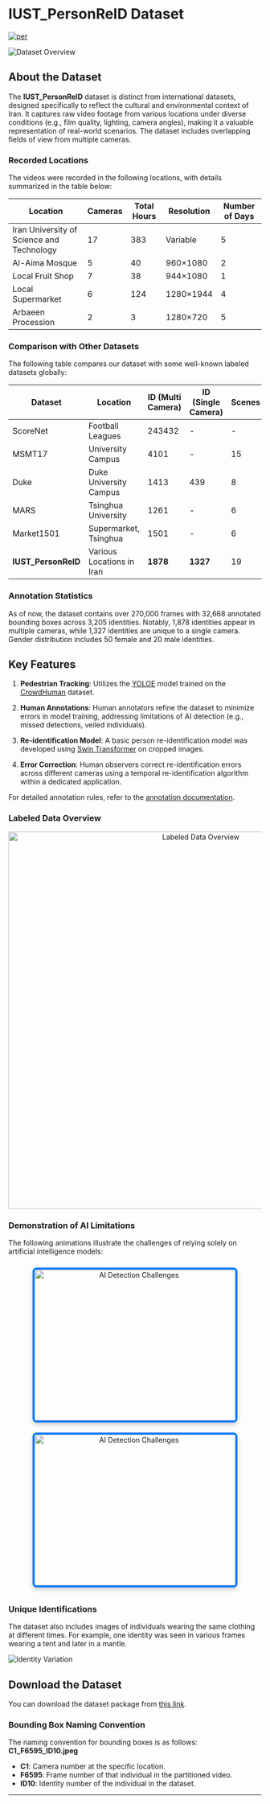 # IUST_PersonReID Dataset  
<div align="left">
 
[![per](https://img.shields.io/badge/lang-per-yellow.svg)](https://github.com/ComputerVisionIUST/IUST_PersonReId/blob/main/README.per.md)  

</div>

![Dataset Overview](https://github.com/IRIUST/Iranians_Reid_dataset/assets/141324225/782122d5-235a-4314-9d81-7eceec56c960)

## About the Dataset

The **IUST_PersonReID** dataset is distinct from international datasets, designed specifically to reflect the cultural and environmental context of Iran. It captures raw video footage from various locations under diverse conditions (e.g., film quality, lighting, camera angles), making it a valuable representation of real-world scenarios. The dataset includes overlapping fields of view from multiple cameras.

### Recorded Locations
The videos were recorded in the following locations, with details summarized in the table below:

| Location                                      | Cameras | Total Hours | Resolution   | Number of Days |
|-----------------------------------------------|---------|-------------|--------------|----------------|
| Iran University of Science and Technology     | 17      | 383         | Variable     | 5              |
| Al-Aima Mosque                               | 5       | 40          | 960×1080     | 2              |
| Local Fruit Shop                              | 7       | 38          | 944×1080     | 1              |
| Local Supermarket                             | 6       | 124         | 1280×1944    | 4              |
| Arbaeen Procession                            | 2       | 3           | 1280×720     | 5              |

### Comparison with Other Datasets
The following table compares our dataset with some well-known labeled datasets globally:

| Dataset    | Location                | ID (Multi Camera) | ID (Single Camera) | Scenes | Images   |
|------------|-------------------------|--------------------|---------------------|--------|----------|
| ScoreNet   | Football Leagues        | 243432             | -                   | -      | 340993   |
| MSMT17     | University Campus       | 4101               | -                   | 15     | 126441   |
| Duke       | Duke University Campus   | 1413               | 439                 | 8      | 466261   |
| MARS       | Tsinghua University     | 1261               | -                   | 6      | 1191003  |
| Market1501 | Supermarket, Tsinghua   | 1501               | -                   | 6      | 32217    |
| **IUST_PersonReID**   | Various Locations in Iran| **1878**           | **1327**            | 19     | -        |

### Annotation Statistics
As of now, the dataset contains over 270,000 frames with 32,668 annotated bounding boxes across 3,205 identities. Notably, 1,878 identities appear in multiple cameras, while 1,327 identities are unique to a single camera. Gender distribution includes 50 female and 20 male identities.

## Key Features

1. **Pedestrian Tracking**: Utilizes the [YOLOE](https://github.com/PaddlePaddle/PaddleDetection/blob/release/2.7/deploy/pipeline/docs/tutorials/pphuman_mot_en.md) model trained on the [CrowdHuman](https://www.crowdhuman.org/) dataset.
  
2. **Human Annotations**: Human annotators refine the dataset to minimize errors in model training, addressing limitations of AI detection (e.g., missed detections, veiled individuals).

3. **Re-identification Model**: A basic person re-identification model was developed using [Swin Transformer](https://github.com/layumi/Person_reID_baseline_pytorch) on cropped images.

4. **Error Correction**: Human observers correct re-identification errors across different cameras using a temporal re-identification algorithm within a dedicated application.

For detailed annotation rules, refer to the [annotation documentation](https://docs.google.com/document/d/1Upnm1nJ9e8Jn3odAjlbICwgNXtRzPghF7wl5_eQRcdo/edit?usp=sharing).

### Labeled Data Overview
<p align="center">
  <img src="https://github.com/user-attachments/assets/67226f29-5ab6-4e36-ac66-b910b48faad1" width="750" alt="Labeled Data Overview" />
</p>

### Demonstration of AI Limitations
The following animations illustrate the challenges of relying solely on artificial intelligence models:



<div align="center">
  <img src="https://github.com/user-attachments/assets/ae6eadc9-dbe5-46c7-bf1a-0733830069d3" alt="AI Detection Challenges" width="400" height="300" style="margin: 10px; border: 4px solid #007BFF; border-radius: 8px; box-shadow: 0 4px 10px rgba(0, 0, 0, 0.2);" />
  <img src="https://github.com/user-attachments/assets/11399f88-e4a1-4f0b-80ea-75225e1ac246" alt="AI Detection Challenges" width="400" height="300" style="margin: 10px; border: 4px solid #007BFF; border-radius: 8px; box-shadow: 0 4px 10px rgba(0, 0, 0, 0.2);" />
</div>

### Unique Identifications
The dataset also includes images of individuals wearing the same clothing at different times. For example, one identity was seen in various frames wearing a tent and later in a mantle.

![Identity Variation](https://github.com/user-attachments/assets/03590215-9ce6-42d7-8e50-36a6baea79d5)

## Download the Dataset
You can download the dataset package from [this link](https://zaya.io/cnzrl).

### Bounding Box Naming Convention
The naming convention for bounding boxes is as follows: **C1_F6595_ID10.jpeg**

- **C1**: Camera number at the specific location.
- **F6595**: Frame number of that individual in the partitioned video.
- **ID10**: Identity number of the individual in the dataset.

---
